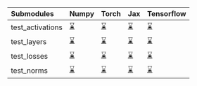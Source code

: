 | Submodules       | Numpy                                                                                                                           | Torch                                                                                                                           | Jax                                                                                                                             | Tensorflow                                                                                                                      |
|:-----------------|:--------------------------------------------------------------------------------------------------------------------------------|:--------------------------------------------------------------------------------------------------------------------------------|:--------------------------------------------------------------------------------------------------------------------------------|:--------------------------------------------------------------------------------------------------------------------------------|
| test_activations | <a href="https://github.com/unifyai/ivy/runs/8013187809?check_suite_focus=true" rel="noopener noreferrer" target="_blank">⌛</a> | <a href="https://github.com/unifyai/ivy/runs/8013188234?check_suite_focus=true" rel="noopener noreferrer" target="_blank">⌛</a> | <a href="https://github.com/unifyai/ivy/runs/8013188649?check_suite_focus=true" rel="noopener noreferrer" target="_blank">⌛</a> | <a href="https://github.com/unifyai/ivy/runs/8013189135?check_suite_focus=true" rel="noopener noreferrer" target="_blank">⌛</a> |
| test_layers      | <a href="https://github.com/unifyai/ivy/runs/8013187913?check_suite_focus=true" rel="noopener noreferrer" target="_blank">⌛</a> | <a href="https://github.com/unifyai/ivy/runs/8013188343?check_suite_focus=true" rel="noopener noreferrer" target="_blank">⌛</a> | <a href="https://github.com/unifyai/ivy/runs/8013188778?check_suite_focus=true" rel="noopener noreferrer" target="_blank">⌛</a> | <a href="https://github.com/unifyai/ivy/runs/8013189256?check_suite_focus=true" rel="noopener noreferrer" target="_blank">⌛</a> |
| test_losses      | <a href="https://github.com/unifyai/ivy/runs/8013188010?check_suite_focus=true" rel="noopener noreferrer" target="_blank">⌛</a> | <a href="https://github.com/unifyai/ivy/runs/8013188418?check_suite_focus=true" rel="noopener noreferrer" target="_blank">⌛</a> | <a href="https://github.com/unifyai/ivy/runs/8013188924?check_suite_focus=true" rel="noopener noreferrer" target="_blank">⌛</a> | <a href="https://github.com/unifyai/ivy/runs/8013189370?check_suite_focus=true" rel="noopener noreferrer" target="_blank">⌛</a> |
| test_norms       | <a href="https://github.com/unifyai/ivy/runs/8013188125?check_suite_focus=true" rel="noopener noreferrer" target="_blank">⌛</a> | <a href="https://github.com/unifyai/ivy/runs/8013188523?check_suite_focus=true" rel="noopener noreferrer" target="_blank">⌛</a> | <a href="https://github.com/unifyai/ivy/runs/8013189033?check_suite_focus=true" rel="noopener noreferrer" target="_blank">⌛</a> | <a href="https://github.com/unifyai/ivy/runs/8013189484?check_suite_focus=true" rel="noopener noreferrer" target="_blank">⌛</a> |